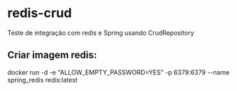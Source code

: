 # redis-crud
Teste de integração com redis e Spring usando CrudRepository

## Criar imagem redis:

docker run -d -e "ALLOW_EMPTY_PASSWORD=YES" -p 6379:6379 --name spring_redis redis:latest
